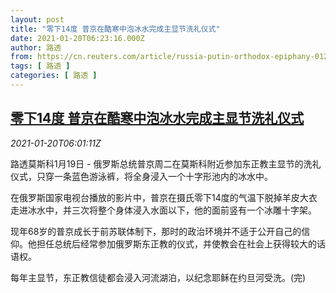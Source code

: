 ```yaml
---
layout: post
title: "零下14度 普京在酷寒中泡冰水完成主显节洗礼仪式"
date: 2021-01-20T06:23:16.000Z
author: 路透
from: https://cn.reuters.com/article/russia-putin-orthodox-epiphany-0120-idCNKBS29P0FT
tags: [ 路透 ]
categories: [ 路透 ]
---
```

<!--1611123796000-->
[零下14度 普京在酷寒中泡冰水完成主显节洗礼仪式](https://cn.reuters.com/article/russia-putin-orthodox-epiphany-0120-idCNKBS29P0FT)
------

<div>
<div><i>2021-01-20T06:01:11Z</i></div><p>路透莫斯科1月19日 - 俄罗斯总统普京周二在莫斯科附近参加东正教主显节的洗礼仪式，只穿一条蓝色游泳裤，将全身浸入一个十字形池内的冰水中。</p><p>在俄罗斯国家电视台播放的影片中，普京在摄氏零下14度的气温下脱掉羊皮大衣走进冰水中，并三次将整个身体浸入水面以下，他的面前竖有一个冰雕十字架。</p><p>现年68岁的普京成长于前苏联体制下，那时的政治环境并不适于公开自己的信仰。他担任总统后经常参加俄罗斯东正教的仪式，并使教会在社会上获得较大的话语权。</p><p>每年主显节，东正教信徒都会浸入河流湖泊，以纪念耶稣在约旦河受洗。(完)</p>
</div>
